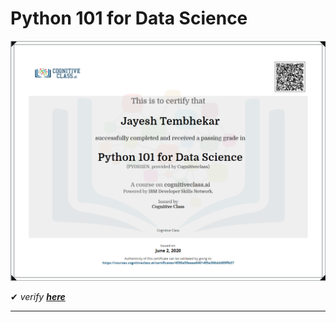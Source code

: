 # Python 101 for Data Science


![Python 101 for Data Science](Cognitiveclass%20PY0101EN%20Certificate%20-%20Cognitive%20Class_%20-%20courses.cognitiveclass.ai.png "completed")

✔ _verify_ [**_here_**](https://courses.cognitiveclass.ai/certificates/4590a59eaaa8461495e306ddd89ffb57)

---